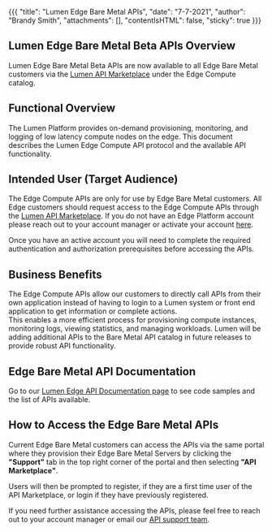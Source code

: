 {{{
  "title": "Lumen Edge Bare Metal APIs",
  "date": "7-7-2021",
  "author": "Brandy Smith",
  "attachments": [],
  "contentIsHTML": false,
  "sticky": true
}}}

## Lumen Edge Bare Metal Beta APIs Overview

Lumen Edge Bare Metal Beta APIs are now available to all Edge Bare Metal customers via the [Lumen API Marketplace](https://apimarketplace.lumen.com/) under the Edge Compute catalog.

## Functional Overview

The Lumen Platform provides on-demand provisioning, monitoring, and logging of low latency compute nodes on the edge.
This document describes the Lumen Edge Compute API protocol and the available API functionality.

## Intended User (Target Audience)

The Edge Compute APIs are only for use by Edge Bare Metal customers. All Edge customers should request access to the Edge Compute APIs through the [Lumen API Marketplace](https://apimarketplace.lumen.com/).
If you do not have an Edge Platform account please reach out to your account manager or activate your account [here](https://www.ctl.io/edge-computing-solutions/account-activation/).

Once you have an active account you will need to complete the required authentication and authorization prerequisites before accessing the APIs.

## Business Benefits

The Edge Compute APIs allow our customers to directly call APIs from their own application instead of having to login to a Lumen system or front end application to get information or complete actions.  
This enables a more efficient process for provisioning compute instances, monitoring logs, viewing statistics, and managing workloads.
Lumen will be adding additional APIs to the Bare Metal API catalog in future releases to provide robust API functionality.

## Edge Bare Metal API Documentation

Go to our [Lumen Edge API Documentation page](http://apidocs.edge.lumen.com/#introduction) to see code samples and the list of APIs available.

## How to Access the Edge Bare Metal APIs

Current Edge Bare Metal customers can access the APIs via the same portal where they provision their Edge Bare Metal Servers by clicking the **"Support"** tab in the top right corner of the portal and then selecting **"API Marketplace"**.

Users will then be prompted to register, if they are a first time user of the API Marketplace, or login if they have previously registered.

If you need further assistance accessing the APIs, please feel free to reach out to your account manager or email our [API support team](mailto:EdgeAPIauthenticate@lumen.com).
